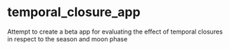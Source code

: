 # temporal_closure_app
Attempt to create a beta app for evaluating the effect of temporal closures in respect to the season and moon phase
